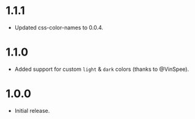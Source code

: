 # 1.1.1

* Updated css-color-names to 0.0.4.

# 1.1.0

* Added support for custom `light` & `dark` colors (thanks to @VinSpee).

# 1.0.0

* Initial release.
